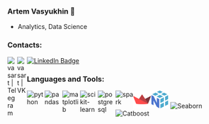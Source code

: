 ### Artem Vasyukhin 👋

- Analytics, Data Science

### Contacts:
<a href="https://t.me/vasyukhin_art" target="_blank">
<img align="left" alt="vasart | Telegram" width="22px" src="https://bdolife.ru/wp-content/uploads/2022/10/icon-telegram_1x.png"/>
</a>
<a href="https://vk.com/kvasart" target="_blank">
  <img align="left" alt="vasart | VK" width="22px" src="https://logospng.org/download/vk/vk-4096.png"/>
</a>
<a href="https://www.linkedin.com/in/artem-vasyukhin-963126250/" rel="nofollow">
    <img src="https://camo.githubusercontent.com/73d7f9030632789d857cd7bb543d9cb9bada0672f246b6008258864452f17988/68747470733a2f2f696d672e736869656c64732e696f2f62616467652f4c696e6b6564496e2d626c75653f7374796c653d666f722d7468652d6261646765266c6f676f3d6c696e6b6564696e266c6f676f436f6c6f723d7768697465" alt="LinkedIn Badge" data-canonical-src="https://img.shields.io/badge/LinkedIn-blue?style=for-the-badge&amp;logo=linkedin&amp;logoColor=white" style="max-width: 100%;">
  </a>
<br />

### Languages and Tools:
<img align="left" alt="python" width="40px" src="https://logos-download.com/wp-content/uploads/2016/10/Python_logo_icon.png" />
<img align="left" alt="pandas" width="40px" src="https://www.filepicker.io/api/file/PWRlW7zGR56Lxo3Qqkxi" />
<img align="left" alt="matplotlib" width="40px" src="https://w7.pngwing.com/pngs/954/81/png-transparent-matplotlib-python-chart-introduction-miscellaneous-angle-triangle.png" />
<img src="https://raw.githubusercontent.com/devicons/devicon/1119b9f84c0290e0f0b38982099a2bd027a48bf1/icons/numpy/numpy-original.svg" title="Numpy" alt="Numpy" width="40">
<img src="https://github.com/mwaskom/seaborn/raw/master/doc/_static/logo-mark-darkbg.svg" title="Seaborn" alt="Seaborn" width="40">
<img align="left" alt="scikit-learn" width="40px" src="https://res.cloudinary.com/practicaldev/image/fetch/s--ErODifno--/c_imagga_scale,f_auto,fl_progressive,h_420,q_auto,w_1000/https://dev-to-uploads.s3.amazonaws.com/uploads/articles/73uneecvtsffrziehyp9.png" />
<img align="left" alt="postgresql" width="40px" src="https://vectorified.com/images/postgresql-icon-11.jpg" />
<img align="left" alt="spark" width="40px" src="https://filearchive.cnews.ru/img/book/2022/05/26/apache_spark_logo.svg.png" />
<img align='left' src="https://github.com/devicons/devicon/raw/master/icons/streamlit/streamlit-original.svg" title="Streamlit" alt="Streamlit" width="40" >
<img src="https://private-user-images.githubusercontent.com/116313032/280108275-732a89ba-9ba9-4003-91c3-c9f47a63db25.png?jwt=eyJhbGciOiJIUzI1NiIsInR5cCI6IkpXVCJ9.eyJpc3MiOiJnaXRodWIuY29tIiwiYXVkIjoicmF3LmdpdGh1YnVzZXJjb250ZW50LmNvbSIsImtleSI6ImtleTUiLCJleHAiOjE3MjIyOTA3NzYsIm5iZiI6MTcyMjI5MDQ3NiwicGF0aCI6Ii8xMTYzMTMwMzIvMjgwMTA4Mjc1LTczMmE4OWJhLTliYTktNDAwMy05MWMzLWM5ZjQ3YTYzZGIyNS5wbmc_WC1BbXotQWxnb3JpdGhtPUFXUzQtSE1BQy1TSEEyNTYmWC1BbXotQ3JlZGVudGlhbD1BS0lBVkNPRFlMU0E1M1BRSzRaQSUyRjIwMjQwNzI5JTJGdXMtZWFzdC0xJTJGczMlMkZhd3M0X3JlcXVlc3QmWC1BbXotRGF0ZT0yMDI0MDcyOVQyMjAxMTZaJlgtQW16LUV4cGlyZXM9MzAwJlgtQW16LVNpZ25hdHVyZT0zOTAxYTJmZTg1ODM3ZTZkYjE0ZWE2ZmVkNjdlOTFkNjc0OWQ2NDNiMDY3NDJmOGQyMWE2ZTNkYzcxMTA3ODM4JlgtQW16LVNpZ25lZEhlYWRlcnM9aG9zdCZhY3Rvcl9pZD0wJmtleV9pZD0wJnJlcG9faWQ9MCJ9.Pw17pl13X6xJDcyZUXw7DwZbE1YnwRMes2hM-WasQlo" title="Сatboost" alt="Сatboost" width="40" style="max-width: 100%;">
<br />
<br />
